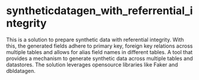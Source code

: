 # syntheticdatagen_with_referrential_integrity
This is a solution to prepare synthetic data with referential integrity. With this, the generated fields adhere to primary key, foreign key relations across multiple tables and allows for alias field names in different tables.
A tool that provides a mechanism to generate synthetic data across multiple tables and datastores. The solution leverages opensource libraries like Faker and dbldatagen.
